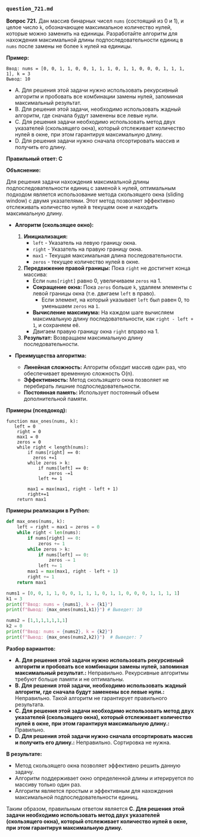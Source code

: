 ### `question_721.md`

**Вопрос 721.** Дан массив бинарных чисел `nums` (состоящий из 0 и 1), и целое число `k`, обозначающее максимальное количество нулей, которые можно заменить на единицы. Разработайте алгоритм для нахождения максимальной длины подпоследовательности единиц в `nums` после замены не более `k` нулей на единицы.

**Пример:**
```
Ввод: nums = [0, 0, 1, 1, 0, 0, 1, 1, 1, 0, 1, 1, 0, 0, 0, 1, 1, 1, 1], k = 3
Вывод: 10
```

-   A. Для решения этой задачи нужно использовать рекурсивный алгоритм  и пробовать все комбинации замены нулей, запоминая  максимальный  результат.
-   B. Для решения этой задачи, необходимо использовать жадный алгоритм,  где сначала будут заменены все левые нули.
-  C.  Для решения задачи необходимо использовать метод  двух указателей (скользящего окна), который отслеживает количество нулей в  окне,  при этом  гарантируя  максимальную длину.
-   D. Для решения задачи нужно сначала отсортировать массив и получить его длину.

**Правильный ответ: C**

**Объяснение:**

Для решения задачи нахождения максимальной длины подпоследовательности единиц с заменой `k` нулей, оптимальным подходом является использование метода скользящего окна (sliding window) с двумя указателями. Этот метод позволяет эффективно отслеживать количество нулей в текущем окне и находить максимальную длину.

*   **Алгоритм (скользящее окно):**
    1.  **Инициализация:**
         *  `left` - Указатель на левую границу окна.
        *   `right` - Указатель на правую границу окна.
         * `max1`  - Текущая максимальная длина последовательности.
        *   `zeros` - текущее количество нулей в  окне.
    2.  **Передвижение правой границы:** Пока `right` не достигнет конца массива:
          *   Если `nums[right]` равно 0, увеличиваем `zeros` на 1.
        *   **Сокращение окна:** Пока `zeros` больше `k`, удаляем  элементы с левой границы окна  (т.е. двигаем `left` в право).
               * Если элемент,  на который указывает `left`  был равен 0, то  уменьшаем `zeros` на `1`.
        *  **Вычисление максимума:** На каждом шаге вычисляем  максимальную длину последовательности, как `right - left + 1`, и сохраняем её.
         *  Двигаем правую границу окна  `right` вправо на 1.
    3. **Результат:**  Возвращаем максимальную длину последовательности.

*   **Преимущества алгоритма:**
    *   **Линейная сложность:** Алгоритм обходит массив один раз, что обеспечивает временную сложность O(n).
    *  **Эффективность:**  Метод скользящего окна  позволяет не перебирать лишние подпоследовательности.
    *  **Постоянная память:**   Использует  постоянный объем дополнительной памяти.

**Примеры (псевдокод):**
```
function max_ones(nums, k):
   left = 0
    right = 0
    max1 = 0
    zeros = 0
    while right < length(nums):
        if nums[right] == 0:
          zeros +=1
        while zeros > k:
            if nums[left] == 0:
                zeros -=1
            left += 1

        max1 = max(max1, right - left + 1)
        right+=1
    return max1
```

**Примеры реализации в Python:**
```python
def max_ones(nums, k):
    left = right = max1 = zeros = 0
    while right < len(nums):
        if nums[right] == 0:
            zeros += 1
        while zeros > k:
            if nums[left] == 0:
                zeros -= 1
            left += 1
        max1 = max(max1, right - left + 1)
        right += 1
    return max1

nums1 = [0, 0, 1, 1, 0, 0, 1, 1, 1, 0, 1, 1, 0, 0, 0, 1, 1, 1, 1]
k1 = 3
print(f"Ввод: nums = {nums1}, k = {k1}")
print(f"Вывод: {max_ones(nums1,k1)}") # Выведет: 10

nums2 = [1,1,1,1,1,1,1]
k2 = 0
print(f"Ввод: nums = {nums2}, k = {k2}")
print(f"Вывод: {max_ones(nums2,k2)}")  # Выведет: 7
```
**Разбор вариантов:**
*   **A. Для решения этой задачи нужно использовать рекурсивный алгоритм  и пробовать все комбинации замены нулей, запоминая  максимальный  результат.:** Неправильно. Рекурсивные алгоритмы требуют больше памяти и не оптимальны.
*  **B. Для решения этой задачи, необходимо использовать жадный алгоритм,  где сначала будут заменены все левые нули.:** Неправильно. Такой алгоритм не гарантирует правильного результата.
*   **C.  Для решения этой задачи необходимо использовать метод  двух указателей (скользящего окна), который отслеживает количество нулей в  окне,  при этом  гарантируя  максимальную длину.:** Правильно.
*   **D. Для решения этой задачи нужно сначала отсортировать массив и получить его длину.:** Неправильно. Сортировка не нужна.

**В результате:**
*  Метод скользящего окна позволяет эффективно решить данную задачу.
*  Алгоритм  поддерживает окно определенной длины и итерируется по массиву только один раз.
*  Алгоритм является простым и эффективным для  нахождения максимальной подпоследовательности единиц.

Таким образом, правильным ответом является **C. 
Для решения этой задачи необходимо использовать метод  двух указателей (скользящего окна), 
который отслеживает количество нулей в  окне,  при этом  гарантируя  максимальную длину.**
